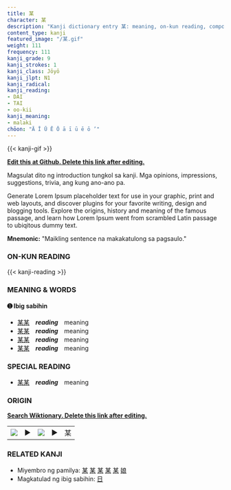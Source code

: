 ```yaml
---
title: 某
character: 某
description: "Kanji dictionary entry 某: meaning, on-kun reading, compounds, origin, related kanji"
content_type: kanji
featured_image: "/某.gif"
weight: 111
frequency: 111
kanji_grade: 9
kanji_strokes: 1
kanji_class: Jōyō
kanji_jlpt: N1
kanji_radical: 
kanji_reading: 
- DAI
- TAI
- oo-kii
kanji_meaning:
- malaki
chōon: "Ā Ī Ū Ē Ō ā ī ū ē ō ’"
---
```

[//]: # (Don't edit the line below. Kanji animated GIF code is automatically generated.)
{{< kanji-gif >}}

[//]: # (Edit below this line.)

**[Edit this at Github. Delete this link after editing.](https://github.com/tim0g/tim/tree/main/content/kanji/某/index.md)**

Magsulat dito ng introduction tungkol sa kanji. Mga opinions, impressions, suggestions, trivia, ang kung ano-ano pa.

Generate Lorem Ipsum placeholder text for use in your graphic, print and web layouts, and discover plugins for your favorite writing, design and blogging tools. Explore the origins, history and meaning of the famous passage, and learn how Lorem Ipsum went from scrambled Latin passage to ubiqitous dummy text.
 
**Mnemonic:** "Maikling sentence na makakatulong sa pagsaulo."

### ON-KUN READING

[//]: # (Don't edit the line below. ON-KUN READING code is automatically generated.)
{{< kanji-reading >}}

### MEANING & WORDS

#### ➊ **Ibig sabihin**
  - [某](../某)[某](../某)　***reading***　meaning
  - [某](../某)[某](../某)　***reading***　meaning
  - [某](../某)[某](../某)　***reading***　meaning
  - [某](../某)[某](../某)　***reading***　meaning

### SPECIAL READING
  - [某](../某)[某](../某)　***reading***　meaning

### ORIGIN

**[Search Wiktionary. Delete this link after editing.](https://wiktionary.org/wiki/某)**
<table class="kanji-table"><tr><td>
<img src="60px-某-bronze.svg.png">
</td><td>▶</td><td>
<img src="60px-某-oracle.svg.png">
</td><td>▶</td>
<td class="kanji-origin">某</td>
</tr></table>

### RELATED KANJI
- Miyembro ng pamilya: [某](../某) [某](../某) [某](../某) [某](../某) [某](../某) [娘](../娘)
- Magkatulad ng ibig sabihin: [日](../日)
